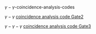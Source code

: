 $\gamma-\gamma$-coincidence-analysis-codes

$\gamma-\gamma$ [coincidence analysis code Gate2](https://github.com/zhihuanli/gamma-gamma-coincidence-analysis/blob/master/Gate2/Readme.md) 

$\gamma-\gamma-\gamma$ [coincidence analysis code Gate3](https://github.com/zhihuanli/gamma-gamma-coincidence-analysis/blob/master/Gate3/Readme.md) 
